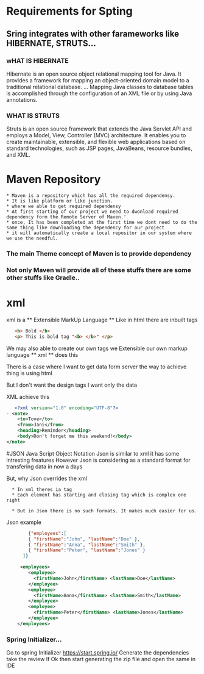 # Requirements for Spting
## Sring integrates with other farameworks like HIBERNATE, STRUTS...
   ### wHAT IS HIBERNATE
   Hibernate is an open source object relational mapping tool for Java. 
    It provides a framework for mapping an object-oriented domain model to a traditional relational database. ... 
    Mapping Java classes to database tables is accomplished through the configuration of an XML file or by using Java annotations.
   ### WHAT IS STRUTS
       
   Struts is an open source framework that extends the Java Servlet API and employs a Model, View, Controller (MVC) architecture. 
      It enables you to create maintainable, extensible, and flexible web applications based on standard technologies, 
      such as JSP pages, JavaBeans, resource bundles, and XML.

# Maven Repository
    * Maven is a repository which has all the required dependensy. 
    * It is like platform or like junction. 
    * where we able to get required dependensy  
    * At first starting of our project we need to dwonload required dependency form the Remote Server of Maven.'
    * once, It has been completed at the first time we dont need to do the same thing like downloading the dependency for our project
    * it will automatically create a local repositor in our system where we use the needful.
    
   ### The main Theme concept of Maven is to provide dependency 
   ### Not only Maven will provide all of these stuffs there are some other stuffs like Gradle..
#  xml
   xml is a ** Extensible MarkUp Language ** 
   Like in html there are inbuilt tags 
   ```html
      <b> Bold </b>
      <p> This is bold tag "<b> </b>" </p>
   ```
   We may also able to create our own tags we Extensible our own markup language
   ** xml ** does this
   
   There is a case where I want to get data form server the way to achieve thing is using html
   
   But I don't want the design tags I want only the data
   
   XML achieve this
   
   ```xml
      <?xml version="1.0" encoding="UTF-8"?>
 - <note>
       <to>Tove</to>
       <from>Jani</from>
       <heading>Reminder</heading>
       <body>Don't forget me this weekend!</body>
   </note>
   ```
 #JSON
 Java Script Object Notation
   Json is similar to xml it has some intresting freatures 
   However Json is considering as a standard format for transfering data in now a days
   
   But, why Json overrides the xml
   
      * In xml theres ia tag 
      * Each element has starting and closing tag which is complex one right
      
      * But in Json there is no such formats. It makes much easier for us.
   
   Json example
 
   ```json
           {"employees":[
           { "firstName":"John", "lastName":"Doe" },
           { "firstName":"Anna", "lastName":"Smith" },
           { "firstName":"Peter", "lastName":"Jones" }
         ]}
   ```
    
   ```xml
        <employees>
           <employee>
             <firstName>John</firstName> <lastName>Doe</lastName>
           </employee>
           <employee>
             <firstName>Anna</firstName> <lastName>Smith</lastName>
           </employee>
           <employee>
             <firstName>Peter</firstName> <lastName>Jones</lastName>
           </employee>
       </employees>
   ```
   ### Spring Initializer...
   
   Go to spring Initializer https://start.spring.io/ Generate the dependencies take the review If Ok then start generating the zip file and open the same in IDE
   
